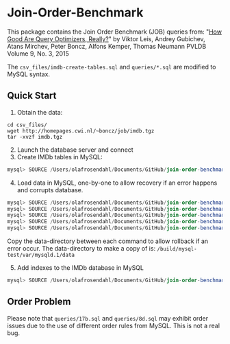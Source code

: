 # Join-Order-Benchmark

This package contains the Join Order Benchmark (JOB) queries from:
"[How Good Are Query Optimizers, Really?](http://www.vldb.org/pvldb/vol9/p204-leis.pdf)"
by Viktor Leis, Andrey Gubichev, Atans Mirchev, Peter Boncz, Alfons Kemper, Thomas Neumann
PVLDB Volume 9, No. 3, 2015


The `csv_files/imdb-create-tables.sql` and `queries/*.sql` are modified to MySQL syntax.


## Quick Start

1. Obtain the data:
```shell
cd csv_files/
wget http://homepages.cwi.nl/~boncz/job/imdb.tgz
tar -xvzf imdb.tgz
```

2. Launch the database server and connect
3. Create IMDb tables in MySQL:

```sqlmysql
mysql> SOURCE /Users/olafrosendahl/Documents/GitHub/join-order-benchmark/csv_files/imdb-create-tables.sql
```

4. Load data in MySQL, one-by-one to allow recovery if an error happens and corrupts database.
```sqlmysql
mysql> SOURCE /Users/olafrosendahl/Documents/GitHub/join-order-benchmark/csv_files/imdb-load-data-1.sql
mysql> SOURCE /Users/olafrosendahl/Documents/GitHub/join-order-benchmark/csv_files/imdb-load-data-2.sql
mysql> SOURCE /Users/olafrosendahl/Documents/GitHub/join-order-benchmark/csv_files/imdb-load-data-3.sql
mysql> SOURCE /Users/olafrosendahl/Documents/GitHub/join-order-benchmark/csv_files/imdb-load-data-4.sql
mysql> SOURCE /Users/olafrosendahl/Documents/GitHub/join-order-benchmark/csv_files/imdb-load-data-5.sql
```

Copy the data-directory between each command to allow rollback if an error occur. The data-directory to make a copy of is:
`/build/mysql-test/var/mysqld.1/data`

5. Add indexes to the IMDb database in MySQL
```sqlmysql
mysql> SOURCE /Users/olafrosendahl/Documents/GitHub/join-order-benchmark/csv_files/imdb-index-tables.sql
```

## Order Problem

Please note that `queries/17b.sql` and `queries/8d.sql` may exhibit order issues due to the use of different order rules from MySQL. This is not a real bug.
